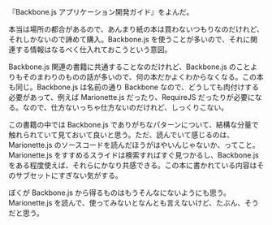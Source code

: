 『Backbone.js アプリケーション開発ガイド』をよんだ。

本当は場所の都合があるので、あんまり紙の本は買わないつもりなのだけれど、それしかないので諦めて購入。Backbone.js を使うことが多いので、それに関連する情報はなるべく仕入れておこうという意図。

Backbone.js 関連の書籍に共通することなのだけれど、Backbone.js のことよりもそのまわりのものの話が多いので、何の本だかよくわからなくなる。この本も同じ。Backbone.js は名前の通り Backbone なので、どうしても肉付けする必要があって、例えば Marionette.js だったり、RequireJS だったりが必要になる。なので、仕方ないっちゃ仕方ないのだけれど、しっくりこない。

この書籍の中では Backbone.js でありがちなパターンについて、結構な分量で触れられていて見ておいて良いと思う。ただ、読んでいて感じるのは、Marionette.js のソースコードを読んだほうがはやいんじゃないか、ってこと。Marionette.js をすすめるスライドは検索すればすぐ見つかるし、Backbone.js をある程度使えば、それらにかなり共感できる。この本に書かれている内容はそのサブセットにすぎない気がする。

ぼくが Backbone.js から得るものはもうそんなにないようにも思う。Marionette.js を読んで、使ってみないとなんとも言えないけど、たぶん、そうだと思う。

